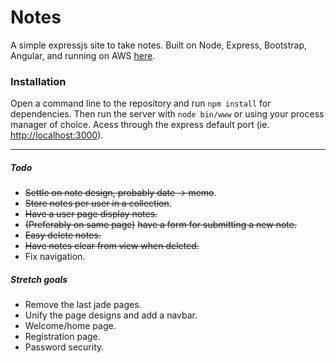 # Notes
A simple expressjs site to take notes.  Built on Node, Express, Bootstrap, Angular, and running on AWS [here](http://ec2-54-174-245-235.compute-1.amazonaws.com/).

### Installation
Open a command line to the repository and run `npm install` for dependencies.  Then run the server with `node bin/www` or using your process manager of choice.  Acess through the express default port (ie. [http://localhost:3000](http://localhost:3000)).

---

##### Todo
- ~~Settle on note design, probably date -> memo~~.
- ~~Store notes per user in a collection~~.
- ~~Have a user page display notes.~~
- ~~(Preferably on same page)~~ ~~have a form for submitting a new note.~~
- ~~Easy delete notes.~~
- ~~Have notes clear from view when deleted.~~
- Fix navigation.

##### Stretch goals
- Remove the last jade pages.
- Unify the page designs and add a navbar.
- Welcome/home page.
- Registration page.
- Password security.
